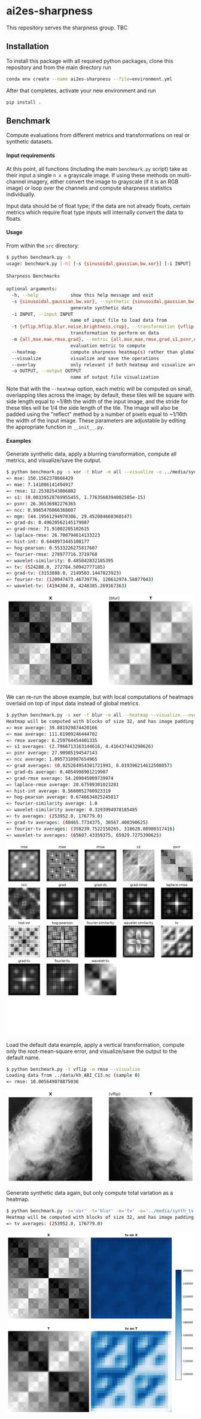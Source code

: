 # ai2es-sharpness
This repository serves the sharpness group.  TBC

## Installation

To install this package with all required python packages, clone this repository and from the main directory run
```bash
conda env create --name ai2es-sharpness --file=environment.yml
```
After that completes, activate your new environment and run
```bash
pip install .
```

## Benchmark

Compute evaluations from different metrics and transformations on real or synthetic datasets.


#### Input requirements

At this point, all functions (including the main `benchmark.py` script) take as their input a single `n x m` grayscale image. If using these methods on multi-channel imagery, either convert the image to grayscale (if it is an RGB image) or loop over the channels and compute sharpness statistics individually.

Input data should be of float type; if the data are not already floats, certain metrics which require float type inputs will internally convert the data to floats.

#### Usage

From within the `src` directory:

```bash
$ python benchmark.py -h
usage: benchmark.py [-h] [-s {sinusoidal,gaussian,bw,xor}] [-i INPUT] [-t {vflip,hflip,blur,noise,brightness,crop}] [-m {all,mse,mae,rmse,grad}] [--visualize] [-o OUTPUT]

Sharpness Benchmarks

optional arguments:
  -h, --help            show this help message and exit
  -s {sinusoidal,gaussian,bw,xor}, --synthetic {sinusoidal,gaussian,bw,xor}
                        generate synthetic data
  -i INPUT, --input INPUT
                        name of input file to load data from
  -t {vflip,hflip,blur,noise,brightness,crop}, --transformation {vflip,hflip,blur,noise,brightness,crop}
                        transformation to perform on data
  -m {all,mse,mae,rmse,grad}, --metric {all,mse,mae,rmse,grad,s1,psnr,ncc,grad-ds,grad-rmse,laplace-rmse,hist-int,hog-pearson,fourier-similarity,wavelet-similarity,tv,grad-tv,fourier-tv,wavelet-tv} 
                        evaluation metric to compute
  --heatmap             compute sharpness heatmap(s) rather than global metric
  --visualize           visualize and save the operations
  --overlay             only relevant if both heatmap and visualize are true; plots heatmaps on top of input data
  -o OUTPUT, --output OUTPUT
                        name of output file visualization
```

Note that with the `--heatmap` option, each metric will be computed on small, overlapping tiles across the image; by default, these tiles will be square with side length equal to ~1/8th the width of the input image, and the stride for these tiles will be 1/4 the side length of the tile. The image will also be padded using the "reflect" method by a number of pixels equal to ~1/16th the width of the input image. These parameters are adjustable by editing the appropriate function in `__init__.py`.

#### Examples

Generate synthetic data, apply a blurring transformation, compute all metrics, and visualize/save the output.

```bash
$ python benchmark.py -s xor -t blur -m all --visualize -o ../media/synthetic.png
=> mse: 150.1562378666429
=> mae: 7.141086141494917
=> rmse: 12.25382543806802
=> s1: (0.00339528769955455, 1.7763568394002505e-15)
=> psnr: 26.36536982276365
=> ncc: 0.9965476066368607
=> mgm: (44.19561294970306, 29.452084668360147)
=> grad-ds: 0.49620562145179087
=> grad-rmse: 71.91002205102615
=> laplace-rmse: 26.700794614133223
=> hist-int: 0.6448973445108177
=> hog-pearson: 0.5533226275817607
=> fourier-rmse: 278977716.3719768
=> wavelet-similarity: 0.485842832185395
=> tv: (524288.0, 272784.50942777185)
=> grad-tv: (3153888.0, 2149503.1447823923)
=> fourier-tv: (120947473.46739776, 120612974.58877043)
=> wavelet-tv: (4194304.0, 4248385.269167363)
```
![](media/synthetic.png)

We can re-run the above example, but with local computations of heatmaps overlaid on top of input data instead of global metrics.

```bash
$ python benchmark.py -s xor -t blur -m all --heatmap --visualize --overlay -o ../media/synthetic_heatmaps.png
Heatmap will be computed with blocks of size 32, and has image padding of length 16
=> mse average: 39.881929874420166
=> mae average: 111.61909246444702
=> rmse average: 6.259764454401335
=> s1 averages: (2.7966713163144616, 4.416437443298626)
=> psnr average: 27.90985194547143
=> ncc average: 1.0957310987654965
=> grad averages: (0.025264954381721993, 0.019396214612508057)
=> grad-ds average: 0.4854998901219907
=> grad-rmse average: 54.209045009739974
=> laplace-rmse average: 20.67599301023201
=> hist-int average: 0.5660052760923319
=> hog-pearson average: 0.6746634025245817
=> fourier-similarity average: 1.0
=> wavelet-similarity average: 0.3293994978185485
=> tv averages: (253952.0, 176779.0)
=> grad-tv averages: (40465.7734375, 30567.400390625)
=> fourier-tv averages: (358239.7522150265, 318628.08900317416)
=> wavelet-tv averages: (65607.43359375, 65929.7275390625)
```
![](media/synthetic_heatmaps.png)

Load the default data example, apply a vertical transformation, compute only the root-mean-square error, and visualize/save the output to the default name.

```bash
$ python benchmark.py -t vflip -m rmse --visualize
Loading data from ../data/kh_ABI_C13.nc (sample 0)
=> rmse: 10.005649078875036
```
![](media/output.png)

Generate synthetic data again, but only compute total variation as a heatmap.
```bash
$ python benchmark.py -s='xor' -t='blur' -m='tv' -o='../media/synth_tv.png' --heatmap --visualize
Heatmap will be computed with blocks of size 32, and has image padding of length 16
=> tv averages: (253952.0, 176779.0)
```

![](media/synth_tv.png)
